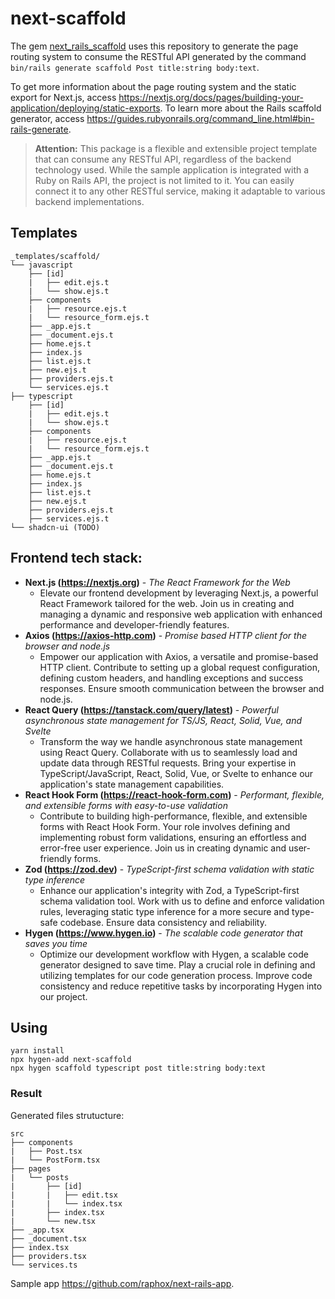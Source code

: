 # next-scaffold

The gem [next_rails_scaffold](https://github.com/raphox/next-rails) uses this repository to generate the page routing system to consume the RESTful API generated by the command `bin/rails generate scaffold Post title:string body:text`.

To get more information about the page routing system and the static export for Next.js, access https://nextjs.org/docs/pages/building-your-application/deploying/static-exports.
To learn more about the Rails scaffold generator, access https://guides.rubyonrails.org/command_line.html#bin-rails-generate.

> **Attention:** This package is a flexible and extensible project template that can consume any RESTful API, regardless of the backend technology used. While the sample application is integrated with a Ruby on Rails API, the project is not limited to it. You can easily connect it to any other RESTful service, making it adaptable to various backend implementations.

## Templates

```
_templates/scaffold/
└── javascript
    ├── [id]
    |   ├── edit.ejs.t
    |   └── show.ejs.t
    ├── components
    |   ├── resource.ejs.t
    |   └── resource_form.ejs.t
    ├── _app.ejs.t
    ├── _document.ejs.t
    ├── home.ejs.t
    ├── index.js
    ├── list.ejs.t
    ├── new.ejs.t
    ├── providers.ejs.t
    └── services.ejs.t
├── typescript
    ├── [id]
    |   ├── edit.ejs.t
    |   └── show.ejs.t
    ├── components
    |   ├── resource.ejs.t
    |   └── resource_form.ejs.t
    ├── _app.ejs.t
    ├── _document.ejs.t
    ├── home.ejs.t
    ├── index.js
    ├── list.ejs.t
    ├── new.ejs.t
    ├── providers.ejs.t
    ├── services.ejs.t
└── shadcn-ui (TODO)
```

## Frontend tech stack:

- **Next.js (https://nextjs.org)** - _The React Framework for the Web_
  - Elevate our frontend development by leveraging Next.js, a powerful React Framework tailored for the web. Join us in creating and managing a dynamic and responsive web application with enhanced performance and developer-friendly features.
- **Axios (https://axios-http.com)** - _Promise based HTTP client for the browser and node.js_
  - Empower our application with Axios, a versatile and promise-based HTTP client. Contribute to setting up a global request configuration, defining custom headers, and handling exceptions and success responses. Ensure smooth communication between the browser and node.js.
- **React Query (https://tanstack.com/query/latest)** - _Powerful asynchronous state management for TS/JS, React, Solid, Vue, and Svelte_
  - Transform the way we handle asynchronous state management using React Query. Collaborate with us to seamlessly load and update data through RESTful requests. Bring your expertise in TypeScript/JavaScript, React, Solid, Vue, or Svelte to enhance our application's state management capabilities.
- **React Hook Form (https://react-hook-form.com)** - _Performant, flexible, and extensible forms with easy-to-use validation_
  - Contribute to building high-performance, flexible, and extensible forms with React Hook Form. Your role involves defining and implementing robust form validations, ensuring an effortless and error-free user experience. Join us in creating dynamic and user-friendly forms.
- **Zod (https://zod.dev)** - _TypeScript-first schema validation with static type inference_
  - Enhance our application's integrity with Zod, a TypeScript-first schema validation tool. Work with us to define and enforce validation rules, leveraging static type inference for a more secure and type-safe codebase. Ensure data consistency and reliability.
- **Hygen (https://www.hygen.io)** - _The scalable code generator that saves you time_
  - Optimize our development workflow with Hygen, a scalable code generator designed to save time. Play a crucial role in defining and utilizing templates for our code generation process. Improve code consistency and reduce repetitive tasks by incorporating Hygen into our project.

## Using

```
yarn install
npx hygen-add next-scaffold
npx hygen scaffold typescript post title:string body:text
```

### Result

Generated files strutucture:

```
src
├── components
|   ├── Post.tsx
|   └── PostForm.tsx
├── pages
|   └── posts
|       ├── [id]
|       |   ├── edit.tsx
|       |   └── index.tsx
|       ├── index.tsx
|       └── new.tsx
├── _app.tsx
├── _document.tsx
├── index.tsx
├── providers.tsx
└── services.ts
```

Sample app https://github.com/raphox/next-rails-app.
